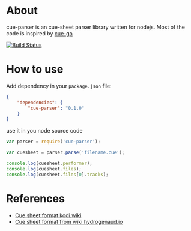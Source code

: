 About
=======
cue-parser is an cue-sheet parser library written for nodejs.
Most of the code is inspired by [cue-go](https://github.com/vchimishuk/cue-go)

[![Build Status](https://travis-ci.org/justlaputa/cue-parser.png)](https://travis-ci.org/justlaputa/cue-parser)

How to use
=======
Add dependency in your `package.json` file:

```json
{
    "dependencies": {
        "cue-parser": "0.1.0"
    }
}
```

use it in you node source code

```javascript
var parser = require('cue-parser');

var cuesheet = parser.parse('filename.cue');

console.log(cuesheet.performer);
console.log(cuesheet.files);
console.log(cuesheet.files[0].tracks);
```

References
==========

- [Cue sheet format kodi.wiki](http://kodi.wiki/view/Cue_sheets)
- [Cue sheet format from wiki.hydrogenaud.io](http://wiki.hydrogenaud.io/index.php?title=Cue_sheet)
